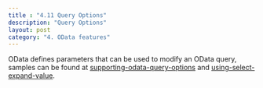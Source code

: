 ```yaml
---
title : "4.11 Query Options"
description: "Query Options"
layout: post
category: "4. OData features"
---
```


OData defines parameters that can be used to modify an OData query, samples can be found at [supporting-odata-query-options](http://www.asp.net/web-api/overview/odata-support-in-aspnet-web-api/supporting-odata-query-options) and [using-select-expand-value](http://www.asp.net/web-api/overview/odata-support-in-aspnet-web-api/using-$select,-$expand,-and-$value).
